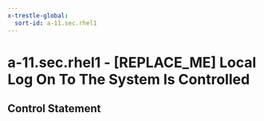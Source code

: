```yaml
---
x-trestle-global:
  sort-id: a-11.sec.rhel1
---
```


# a-11.sec.rhel1 - \[REPLACE_ME\] Local Log On To The System Is Controlled

## Control Statement
